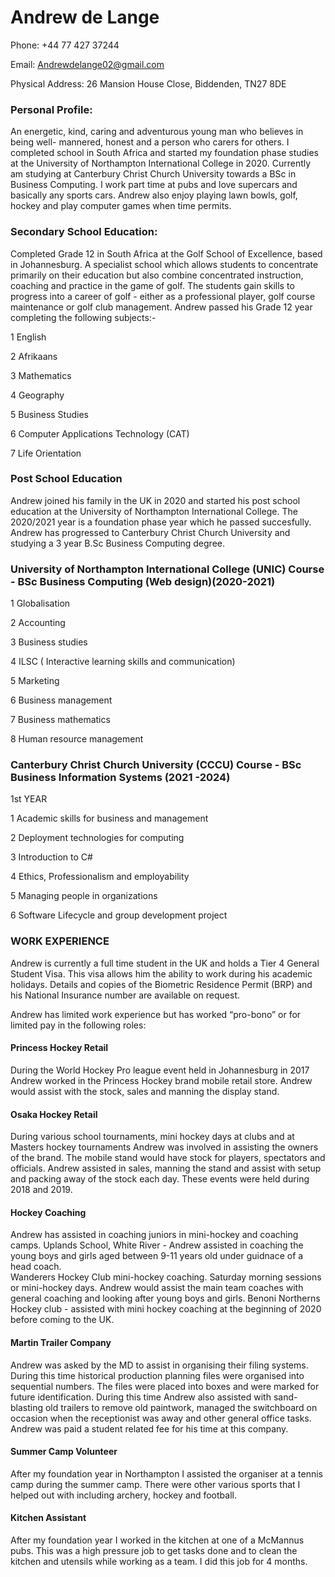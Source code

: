 
  # Andrew de Lange

Phone: +44 77 427 37244 

Email:  Andrewdelange02@gmail.com

Physical Address: 26 Mansion House Close, Biddenden, TN27 8DE


###    Personal Profile:
An energetic, kind, caring and adventurous young man who believes in being well- mannered, honest and a person who carers for others. I completed school in South Africa and started my foundation phase studies at the University of Northampton International College in 2020. Currently am studying at Canterbury Christ Church University towards a BSc in Business Computing. I work part time at pubs and love supercars and basically any sports cars. Andrew also enjoy playing lawn bowls, golf, hockey and play computer games when time permits.  
  
###       Secondary School Education:
Completed Grade 12 in South Africa at the Golf School of Excellence, based in Johannesburg. A specialist school which allows students to concentrate primarily on their education but also combine concentrated instruction, coaching and practice in the game of golf. The students gain skills to progress into a career of golf - either as a professional player, golf course maintenance or golf club management. 
Andrew passed his Grade 12 year completing the following subjects:-

1  English 

2  Afrikaans

3  Mathematics

4  Geography

5  Business Studies

6  Computer Applications Technology (CAT)

7  Life Orientation

###      Post School Education
Andrew joined his family in the UK in 2020 and started his post school education at the University of Northampton International College. The 2020/2021 year is a foundation phase year which he passed succesfully. Andrew has progressed to Canterbury Christ Church University and studying a 3 year B.Sc Business Computing degree. 

###    University of Northampton International College (UNIC) Course - BSc Business Computing (Web design)(2020-2021)

1  Globalisation

2  Accounting

3  Business studies

4  ILSC ( Interactive learning skills and communication)

5  Marketing

6  Business management

7  Business mathematics

8  Human resource management

###      Canterbury Christ Church University (CCCU) Course - BSc Business Information Systems (2021 -2024)
1st YEAR

1  Academic skills for business and management

2  Deployment technologies for computing

3  Introduction to C#

4  Ethics, Professionalism and employability

5  Managing people in organizations

6  Software Lifecycle and group development project


###    WORK EXPERIENCE
Andrew is currently a full time student in the UK and holds a Tier 4 General Student Visa. This visa allows him the ability to work during his academic holidays. Details and copies of the Biometric Residence Permit (BRP) and his National Insurance number are available on request.

Andrew has limited work experience but has worked “pro-bono” or for limited pay in the following roles: 

####      Princess Hockey Retail

During the World Hockey Pro league event held in Johannesburg in 2017 Andrew worked in the Princess Hockey brand mobile retail store. Andrew would assist with the stock, sales and manning the display stand. 

####      Osaka Hockey Retail 

During various school tournaments, mini hockey days at clubs and at Masters hockey tournaments Andrew was involved in assisting the owners of the brand. The mobile stand would have stock for players, spectators and officials. Andrew assisted in sales, manning the stand and assist with setup and packing away of the stock each day. These events were held during 2018 and 2019. 

####      Hockey Coaching

Andrew has assisted in coaching juniors in mini-hockey and coaching camps. 
Uplands School, White River - Andrew assisted in coaching the young boys and girls aged between 9-11 years old under guidnace of a head coach.  
Wanderers Hockey Club mini-hockey coaching. Saturday morning sessions or mini-hockey days. Andrew would assist the main team coaches with general coaching and looking after young boys and girls. 
Benoni Northerns Hockey club - assisted with mini hockey coaching at the beginning of 2020 before coming to the UK. 

####      Martin Trailer Company

Andrew was asked by the MD to assist in organising their filing systems. During this time historical production planning files were organised into sequential numbers. The files were placed into boxes and were marked for future identification. During this time Andrew also assisted with sand-blasting old trailers to remove old paintwork, managed the switchboard on occasion when the receptionist was away and other general office tasks. Andrew was paid a student related fee for his time at this company.   

####      Summer Camp Volunteer

After my foundation year in Northampton I assisted the organiser at a tennis camp during the summer camp. There were other various sports that I helped out with including archery, hockey and football.

####      Kitchen Assistant

After my foundation year I worked in the kitchen at one of a McMannus pubs. This was a high pressure job to get tasks done and to clean the kitchen and utensils while working as a team. I did this job for 4 months. 


<!---
andrewdelange/andrewdelange is a ✨ special ✨ repository because its `README.md` (this file) appears on your GitHub profile.
You can click the Preview link to take a look at your changes.
--->
